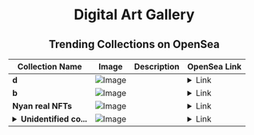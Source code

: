 <div align="center">

# Digital Art Gallery

## Trending Collections on OpenSea

| Collection Name                       | Image                                                                                     | Description                       | OpenSea Link                                                                                          |
|---------------------------------------|-------------------------------------------------------------------------------------------|-----------------------------------|--------------------------------------------------------------------------------------------------------|
| **d** | ![Image](https://i.seadn.io/s/raw/files/b2b438f0fc14280a7871087ccb4f492a.jpg?w=500&auto=format?w=200&auto=format) |  | <details><summary>Link</summary>[d](https://opensea.io/collection/d-11238)</details> |
| **b** | ![Image](https://i.seadn.io/s/raw/files/60425129d8b9674a48735150e2622dcb.jpg?w=500&auto=format?w=200&auto=format) |  | <details><summary>Link</summary>[b](https://opensea.io/collection/b-22023)</details> |
| **Nyan real NFTs** | ![Image](https://i.seadn.io/s/raw/files/30bc0e55e782490fe46c849aa353cf6d.png?w=500&auto=format?w=200&auto=format) |  | <details><summary>Link</summary>[Nyan real NFTs](https://opensea.io/collection/nyan-real-nfts)</details> |
| **<details><summary>Unidentified co...</summary>Unidentified contract d48c84dc-7311-4d81-be2e-329889050520</details>** | ![Image](https://i.seadn.io/s/raw/files/37df2cc17567b57cc16920caa4dcdc71.gif?w=500&auto=format?w=200&auto=format) |  | <details><summary>Link</summary>[Unidentified contract d48c84dc-7311-4d81-be2e-329889050520](https://opensea.io/collection/unidentified-contract-d48c84dc-7311-4d81-be2e-3298)</details> |

</div>
